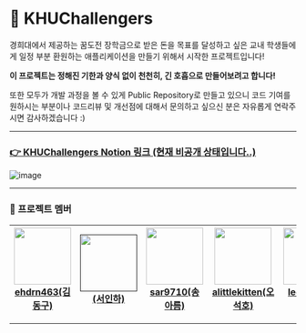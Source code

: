 # 💪 KHUChallengers

경희대에서 제공하는 꿈도전 장학금으로 받은 돈을 목표를 달성하고 싶은 교내 학생들에게 일정 부분 환원하는 애플리케이션을 만들기 위해서 시작한 프로젝트입니다!

**이 프로젝트는 정해진 기한과 양식 없이 천천히, 긴 호흡으로 만들어보려고 합니다!**

또한 모두가 개발 과정을 볼 수 있게 Public Repository로 만들고 있으니 코드 기여를 원하시는 부분이나 코드리뷰 및 개선점에 대해서 문의하고 싶으신 분은 자유롭게 연락주시면 감사하겠습니다 :)

---

<a href="https://windy-akubra-175.notion.site/9ba0ba188b2249b7928e99e081aed6e4"><h3>👉 KHUChallengers Notion 링크 (현재 비공개 상태입니다..)</h3></a>

![image](https://user-images.githubusercontent.com/14370441/134780193-f9135c39-9005-458c-8aa7-2937cbcd5e94.png)

---

### 🐣 프로젝트 멤버

| <a href="https://github.com/ehdrn463"><img src="https://avatars.githubusercontent.com/ehdrn463" width=100/><br><center>ehdrn463(김동구)</center></a> | <a href=""><img src="" width=100/><br><center>(서인하)</center></a> | <a href="https://github.com/sar9710"><img src="https://avatars.githubusercontent.com/sar9710" width=100/><br> <center>sar9710(송아름)</center></a> | <a href="https://github.com/alittlekitten"><img src="https://avatars.githubusercontent.com/alittlekitten" width=100/><br><center>alittlekitten(오석호)</center></a> | <a href="https://github.com/leejin21"><img src="https://avatars.githubusercontent.com/leejin21" width=100/><br><center>leejin21(이진)</center></a> |
|---|---|---|---|---|

---
